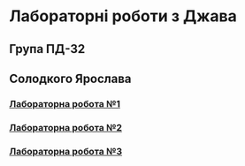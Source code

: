 # Лабораторні роботи з Джава
## Група ПД-32
## Солодкого Ярослава
### [Лабораторна робота №1](src/main/java/com/solodkyi/java_labs/Lab1/README.md)
### [Лабораторна робота №2](src/main/java/com/solodkyi/java_labs/Lab2/README.md)
### [Лабораторна робота №3](src/main/java/com/solodkyi/java_labs/Lab3/README.md)
